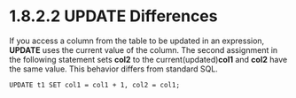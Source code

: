 # 1.8.2.2 UPDATE Differences
If you access a column from the table to be updated in an expression, **UPDATE** uses the current value of the column. The second assignment in the following statement sets **col2** to the current(updated)**col1** and **col2** have the same value. This behavior differs from standard SQL.


```
UPDATE t1 SET col1 = col1 + 1, col2 = col1;
```

